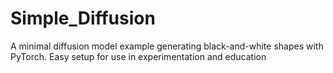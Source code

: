 # Simple_Diffusion
A minimal diffusion model example generating black-and-white shapes with PyTorch. Easy setup for use in experimentation and education
